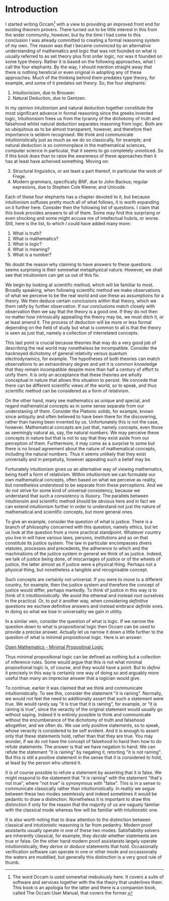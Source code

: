 # Introduction

I started writing Occam[^1] with a view to providing an improved front end for existing theorem provers.
There turned out to be little interest in this from the wider community, however, but by the time I had come to this conclusion I was already committed to creating a formal reasoning system of my own.
The reason was that I became convinced by an alternative understanding of mathematics and logic that was not founded on what is usually referred to as set theory plus first order logic, nor was it founded on some type theory. 
Rather it is based on the following approaches, what I call the four elephants.
By the way, I should mention straight away that there is nothing heretical or even original in adopting any of these approaches.
Much of the thinking behind them predates type theory, for example, and some of it predates set theory.
So, the four elephants:

1. Intuitionisism, due to Brouwer.
2. Natural Deduction, due to Gentzen.

In my opinion intuitionism and natural deduction together constitute the most significant advance in formal reasoning since the greeks invented logic,
Intuitionsism frees us from the tyranny of the dichotomy of truth and falsehood whilst natural deduction separates reasoning from logic.
Both are so ubiquitous as to be almost transparent, however, and therefore their importance is seldom recognised.
We think and communicate intuitionistically just as much as we do so classically, for example;
and natural deduction is so commonplace in the mathematical sciences, computer science in particular, that it seems to go completely unnoticed.
So if this book does than to raise the awareness of these approaches then it has at least have acheived something.
Moving on:

3. Structural linguistics, or ast least a part thereof, in particular the work of Frege.
4. Modern grammars, specifically BNF, due to John Backus; regular expresions, due to Stephen Cole Kleene; and Unicode. 

Each of these four elephants has a chapter devoted to it, but because intuitionism suffuses pretty much all of what follows, it is worth expanding on it further here.
Consider then the following list of questions.
I claim that this book provides answers to all of them.
Some may find this surprising or even shocking and some might accuse me of intellectual hubris, or worse.
Still, here is the list, to which I could have added many more:

1. What is truth?
2. What is mathematics?
3. What is logic?
4. What is meaning? 
5. What is a number?

No doubt the reason why claiming to have answers to these questions seems surprising is their somewhat metaphysical nature.
However, we shall see that intuitionism can get us out of this fix.

We begin by looking at scientific method, which will be familiar to most.
Broadly speaking, when following scientific method we make observations of what we perceive to be the real world and use these as assumptions for a theory.
We then deduce certain conclusions within that theory, which we them ratify by further observation.
If our conclusions match closely with observation then we say that the theory is a good one.
If they do not then no matter how intrinsically appealling the theory may be, we must ditch it, or at least amend it.
The process of deduction will be more or less formal depending on the field of study but what is common to all is that the theory is seen as just that, namely a collection of interrelated concepts.

This last point is crucial because theories that may do a very good job of describing the real world may nonetheless be incompatible.
Consider the hackneyed dichotomy of general relativity versus quantum electrodynamics, for example.
The hypotheses of both theories can match observations to an extraordinary degree and yet it is common knowledge that they remain incompatible despite more than half a century of effort to unify them.
It is only an acceptance that these theories are wholly conceptual in nature that allows this situation to persist.
We concede that there can be different scientific views of the world, so to speak, and thus scientific method can be considered as a form of relativism.

On the other hand, many see mathematics as unique and special, and regard mathematical concepts as in some sense separate from our understaning of them.
Consider the Platonic solids, for example, known since antiqutiy and often believed to have been there for the discovering, rather than having been invented by us.
Unfortunately this is not the case, however.
Mathematical concepts are just that, namely concepts, even those as seemingly natural as, say, the natural numbers.
We may perceive these concepts in nature but that is not to say that they exist aside from our perception of them.
Furthermore, it may come as a surprise to some but there is no broad agreement about the nature of mathematical concepts, including the natural numbers.
Thus it seems unlikely that they exist universally and in perpetuity, however appealing such a belief may be.

Fortunately intuitionism gives us an alternative way of viewing mathematics, being itself a form of relativism.
Within intuitionism we can formulate our own mathematical concepts, often based on what we perceive as reality, but nonetheless understood to be separate from these perceptions.
And we do not strive for some kind of universal consistency, because we understand that such a consistency is illusory.
The parallels between intuitionsim and scientific method should be obvious here and in fact we can extend intuitionism further in order to understand not just the nature of mathematical and scientific concepts, but more general ones.

To give an example, consider the question of what is justice.
There is a branch of philosophy concerned with this question, namely ethics, but let us look at the question from a more practical standpoint.
Whatever country you live in will have various laws, persons, institutions and so on that constitute its justice system.
The law in particular encompasses divers statutes, processes and precedents, the adherence to which and the machinations of the justice system in general we think of as justice.
Indeed, we talk of justice being done, of miscarriages of justice or of the wheels of justice, the latter almost as if justice were a physical thing.
Perhaps not a physical thing, but nonetheless a tangible and recognisable concept.

Such concepts are certainly not universal.
If you were to move to a different country, for example, then the justice system and therefore the concept of justice would differ, perhaps markedly.
To think of justice in this way is to think of it *intutitionistically*.
We avoid the ethereal and instead root ourselves in the practical.
Or, to put it another way, when considering *definitive* questions we eschew definitive answers and instead embrace *definite* ones.
In doing so what we lose in universality we gain in utility.

In a similar vein, consider the question of what is logic.
If we narrow the question down to what is propositional logic then Occam can be used to provide a precise answer.
Actually let us narrow it down a little further to the question of what is minimal propositional logic.
Here is an answer:

[Open Mathematics - Minimal Propositinal Logic](https://openmathematics.org/package/minimal-propositional-logic)

Thus minimal propositional logic can be defined as nothing but a collection of inference rules.
Some would argue that this is not what minimal propositional logic is, of course, and they would have a point.
But to *define* it precisely in this way is certainly one way of doing so and arguably more useful than many an imprecise answer that a logician would give.

To continue, earlier it was claimed that we think and communicate intuitionistically.
To see this, consider the statement "it is raining".
Normally, we would not feel the need to additionally assert that such a statement were true.
We would rarely say "it is true that it is raining", for example, or "it is raining is true", since the veractiy of the original statement would usually go without saying.
Indeed it is entirely possible to think and communicate without the encumberance of the dichotomy of truth and falsehood altogether, and we often do.
We use only positive statements, so to speak, whose veracity is considered to be self evident.
And it is enough to assert only that these statements hold, rather than that they are true.
You may wonder, if we do not have the concept of falsehood to hand then how to do refute statements.
The answer is that we have negation to hand.
We can refute the statement "it is raining" by negating it, retorting "it is not raining".
But this is still a positive statement in the sense that it is considered to hold, at least by the person who uttered it.

It is of course possible to refute a statement by asserting that it is false.
We might respond to the statement that "it is raining" with the statement "that's not true", where "not true" is synonymous with "false".
This is in a sense to communicate classically rather than intuitionistically.
In reality we segue between these two modes seemlessly and indeed sometimes it would be pedantic to draw a distinction.
Nonetheless it is important to draw this distinction if only for the reason that the majority of us are vaguely familiar with the classical mode whereas few will be familiar with intuitionstic one.

It is also worth noting that to draw attention to the distinction between classical and intutionistic reasoning is far from pedantry.
Modern proof assistants usually operate in one of these two modes.
Satisfiability solvers are inherently classical, for example, they *decide* whether statements are true or false.
On the other hand modern proof assistansts largely operate intuitionistically, they *derive* or *deduce* statements that hold.
Occasionally verification software can operate in one or other mode and occassionaliy the waters are muddlied, but generally this distinction is a very good rule of thumb.

[^1]: The word Occam is used somewhat mebulously here.
It covers a suite of software and services together with the the theory that underlines them.
This book is an apologia for the latter and there is a companion book, called The Occam User Manual, that covers the former.
